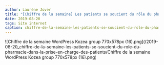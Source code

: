 ```yaml
---
author: Laurène Jover
title: "[Chiffre de la semaine] Les patients se soucient du rôle du pharmacie dans la prise en charge des patients."
date: 2019-08-20
tags: Site internet
caption: chiffre-de-la-semaine-les-patients-se-soucient-du-role-du-pharmacie-dans-la-prise-en-charge-des-patients.webp
---
```


![Chiffre de la semaine WordPress Kozea group 770x578px (16).png](/2019-08-20_chiffre-de-la-semaine-les-patients-se-soucient-du-role-du-pharmacie-dans-la-prise-en-charge-des-patients/Chiffre de la semaine WordPress Kozea group 770x578px (16).png)
